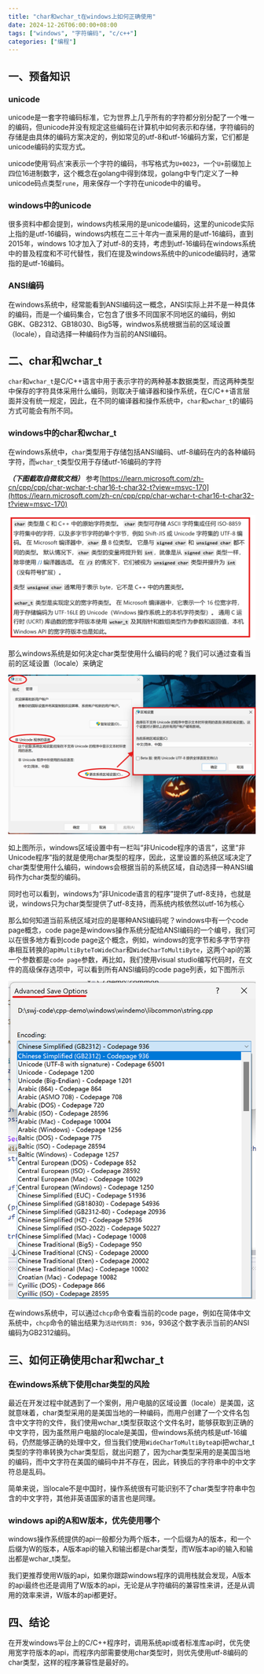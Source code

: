 ```yaml
---
title: "char和wchar_t在windows上如何正确使用"
date: 2024-12-26T06:00:00+08:00
tags: ["windows", "字符编码", "c/c++"]
categories: ["编程"]
---
```


## 一、预备知识

### unicode

unicode是一套字符编码标准，它为世界上几乎所有的字符都分别分配了一个唯一的编码，但unicode并没有规定这些编码在计算机中如何表示和存储，字符编码的存储是由具体的编码方案决定的，例如常见的utf-8和utf-16编码方案，它们都是unicode编码的实现方式。

unicode使用‘码点’来表示一个字符的编码，书写格式为`U+0023`，一个`U+`前缀加上四位16进制数字，这个概念在golang中得到体现，golang中专门定义了一种unicode码点类型`rune`，用来保存一个字符在unicode中的编号。

### windows中的unicode

很多资料中都会提到，windows内核采用的是unicode编码，这里的unicode实际上指的是utf-16编码，windows内核在二三十年内一直采用的是utf-16编码，直到2015年，windows 10才加入了对utf-8的支持，考虑到utf-16编码在windows系统中的普及程度和不可代替性，我们在提及windows系统中的unicode编码时，通常指的是utf-16编码。

### ANSI编码

在windows系统中，经常能看到ANSI编码这一概念，ANSI实际上并不是一种具体的编码，而是一个编码集合，它包含了很多不同国家不同地区的编码，例如GBK、GB2312、GB18030、Big5等，windwos系统根据当前的区域设置（locale），自动选择一种编码作为当前的ANSI编码。

## 二、char和wchar_t

`char`和`wchar_t`是C/C++语言中用于表示字符的两种基本数据类型，而这两种类型中保存的字符具体采用什么编码，则取决于编译器和操作系统，在C/C++语言层面并没有统一规定，因此，在不同的编译器和操作系统中，`char`和`wchar_t`的编码方式可能会有所不同。

### windows中的char和wchar_t

在windows系统中，`char`类型用于存储包括ANSI编码、utf-8编码在内的各种编码字符，而`wchar_t`类型仅用于存储utf-16编码的字符

***（下图截取自微软文档）*** 参考[https://learn.microsoft.com/zh-cn/cpp/cpp/char-wchar-t-char16-t-char32-t?view=msvc-170](https://learn.microsoft.com/zh-cn/cpp/cpp/char-wchar-t-char16-t-char32-t?view=msvc-170)

![windows中的char和wchar_t](/img/char-wchar-on-windows/char_wchar_on_windows.png)

那么windows系统是如何决定char类型使用什么编码的呢？我们可以通过查看当前的区域设置（locale）来确定

![windows中的区域设置](/img/char-wchar-on-windows/windows_locale_settings.png)

如上图所示，windows区域设置中有一栏叫“非Unicode程序的语言”，这里“非Unicode程序”指的就是使用char类型的程序，因此，这里设置的系统区域决定了char类型使用什么编码，windows会根据当前的系统区域，自动选择一种ANSI编码作为char类型的编码。

同时也可以看到，windows为“非Unicode语言的程序”提供了utf-8支持，也就是说，windows只为char类型提供了utf-8支持，而系统内核依然以utf-16为核心

那么如何知道当前系统区域对应的是哪种ANSI编码呢？windows中有一个code page概念，code page是windows操作系统分配给ANSI编码的一个编号，我们可以在很多地方看到code page这个概念，例如，windows的宽字节和多字节字符串相互转换的api`MultiByteToWideChar`和`WideCharToMultiByte`，这两个api的第一个参数都是`code page`参数，再比如，我们使用visual studio编写代码时，在文件的高级保存选项中，可以看到所有ANSI编码的code page列表，如下图所示

![visual studio中的code page](/img/char-wchar-on-windows/code_page.png)

在windows系统中，可以通过`chcp`命令查看当前的code page，例如在简体中文系统中，`chcp`命令的输出结果为`活动代码页: 936`，936这个数字表示当前的ANSI编码为GB2312编码。

## 三、如何正确使用char和wchar_t

### 在windows系统下使用char类型的风险

最近在开发过程中就遇到了一个案例，用户电脑的区域设置（locale）是美国，这就意味着，char类型采用的是美国当地的一种编码，而用户创建了一个文件名包含中文字符的文件，我们使用wchar_t类型获取这个文件名时，能够获取到正确的中文字符，因为虽然用户电脑的locale是美国，但windows系统内核是utf-16编码，仍然能够正确的处理中文，但当我们使用`WideCharToMultiByte`api把wchar_t类型的字符串转换为char类型后，就出问题了，因为char类型采用的是美国当地的编码，而中文字符在美国的编码中并不存在，因此，转换后的字符串中的中文字符总是乱码。

简单来说，当locale不是中国时，操作系统很有可能识别不了char类型字符串中包含的中文字符，其他非英语国家的语言也是同理。

### windows api的A和W版本，优先使用哪个

windows操作系统提供的api一般都分为两个版本，一个后缀为A的版本，和一个后缀为W的版本，A版本api的输入和输出都是char类型，而W版本api的输入和输出都是wchar_t类型。

我们更推荐使用W版的api，如果你跟踪windows程序的调用栈就会发现，A版本的api最终也还是调用了W版本的api，无论是从字符编码的兼容性来讲，还是从调用的效率来讲，W版本的api都更好。

## 四、结论

在开发windows平台上的C/C++程序时，调用系统api或者标准库api时，优先使用宽字符版本的api，而程序内部需要使用char类型时，则优先使用utf-8编码的char类型，这样的程序兼容性是最好的。

